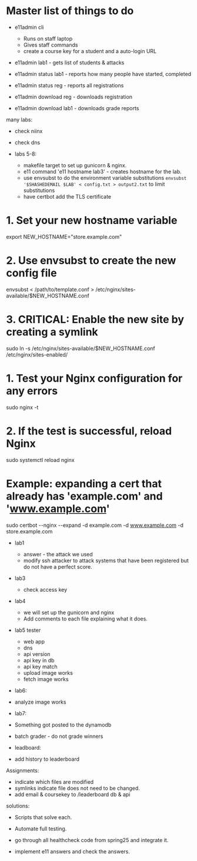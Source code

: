 Master list of things to do
===========================
- e11admin cli
  - Runs on staff laptop
  - Gives staff commands
  - create a course key for a student and a auto-login URL

- e11admin lab1 - gets list of students & attacks
- e11admin status lab1 - reports how many people have started, completed
- e11admin status reg - reports all registrations
- e11admin download reg - downloads registration
- e11admin download lab1 - downloads grade reports


many labs:
 - check niinx
 - check dns

- labs 5-8:
  - makefile target to set up gunicorn & nginx.
  - e11 command 'e11 hostname lab3' - creates hostname for the lab.
  - use envsubst to do the environment variable substitutions
     `envsubst '$SHASHEDEMAIL $LAB' < config.txt > output2.txt` to limit substitutions
  - have certbot add the TLS certificate
# 1. Set your new hostname variable
export NEW_HOSTNAME="store.example.com"

# 2. Use envsubst to create the new config file
envsubst < /path/to/template.conf > /etc/nginx/sites-available/$NEW_HOSTNAME.conf

# 3. CRITICAL: Enable the new site by creating a symlink
sudo ln -s /etc/nginx/sites-available/$NEW_HOSTNAME.conf /etc/nginx/sites-enabled/

# 1. Test your Nginx configuration for any errors
sudo nginx -t

# 2. If the test is successful, reload Nginx
sudo systemctl reload nginx

# Example: expanding a cert that already has 'example.com' and 'www.example.com'
sudo certbot --nginx --expand -d example.com -d www.example.com -d store.example.com

- lab1
  - answer - the attack we used
  - modify ssh attacker to attack systems that have been registered but do not have a perfect score.

- lab3
  - check access key

- lab4
  - we will set up the gunicorn and nginx
  - Add comments to each file explaining what it does.

- lab5 tester
  - web app
  - dns
  - api version
  - api key in db
  - api key match
  - upload image works
  - fetch image works

- lab6:
 - analyze image works

- lab7:
 - Something got posted to the dynamodb


- batch grader - do not grade winners

- leadboard:
- add history to leaderboard

Assignments:
- indicate which files are modified
- symlinks indicate file does not need to be changed.
- add email & coursekey to /leaderboard db & api


solutions:
- Scripts that solve each.
- Automate full testing.

- go through all healthcheck code from spring25 and integrate it.
- implement e11 answers and check the answers.
